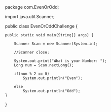 package com.EvenOrOdd;

import java.util.Scanner;

public class EvenOrOddChallenge {
		
	
	public static void main(String[] args) {
		
		Scanner Scan = new Scanner(System.in);
		
		//Scanner close;
		
		System.out.print("What is your Number: ");
		Long num = Scan.nextLong();
		
		if(num % 2 == 0)
			System.out.println("Even");
		
		else 
			System.out.println("Odd");
	}

}
